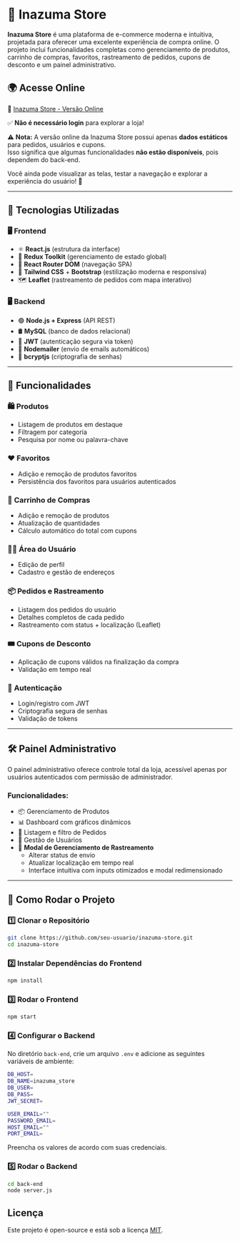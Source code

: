 # 🛒 Inazuma Store

**Inazuma Store** é uma plataforma de e-commerce moderna e intuitiva, projetada para oferecer uma excelente experiência de compra online. O projeto inclui funcionalidades completas como gerenciamento de produtos, carrinho de compras, favoritos, rastreamento de pedidos, cupons de desconto e um painel administrativo.

## 🌍 Acesse Online
🔗 [Inazuma Store - Versão Online](https://inazuma-store.netlify.app/)  

✅ **Não é necessário login** para explorar a loja!  

⚠️ **Nota:** A versão online da Inazuma Store possui apenas **dados estáticos** para pedidos, usuários e cupons.  
Isso significa que algumas funcionalidades **não estão disponíveis**, pois dependem do back-end.  

Você ainda pode visualizar as telas, testar a navegação e explorar a experiência do usuário! 🚀  

---

## 🚀 Tecnologias Utilizadas

### **🖥️ Frontend**
- ⚛️ **React.js** (estrutura da interface)
- 🔄 **Redux Toolkit** (gerenciamento de estado global)
- 🚏 **React Router DOM** (navegação SPA)
- 🎨 **Tailwind CSS** + **Bootstrap** (estilização moderna e responsiva)
- 🗺️ **Leaflet** (rastreamento de pedidos com mapa interativo)

### **🖥️ Backend**
- 🟢 **Node.js + Express** (API REST)
- 🛢️ **MySQL** (banco de dados relacional)
- 🔑 **JWT** (autenticação segura via token)
- 📧 **Nodemailer** (envio de emails automáticos)
- 🔐 **bcryptjs** (criptografia de senhas)

---

## 🎯 Funcionalidades

### 🛍️ **Produtos**
- Listagem de produtos em destaque
- Filtragem por categoria
- Pesquisa por nome ou palavra-chave

### ❤️ **Favoritos**
- Adição e remoção de produtos favoritos
- Persistência dos favoritos para usuários autenticados

### 🛒 **Carrinho de Compras**
- Adição e remoção de produtos
- Atualização de quantidades
- Cálculo automático do total com cupons

### 🧑‍💼 **Área do Usuário**
- Edição de perfil
- Cadastro e gestão de endereços

### 📦 **Pedidos e Rastreamento**
- Listagem dos pedidos do usuário
- Detalhes completos de cada pedido
- Rastreamento com status + localização (Leaflet)

### 🎟️ **Cupons de Desconto**
- Aplicação de cupons válidos na finalização da compra
- Validação em tempo real

### 🔐 **Autenticação**
- Login/registro com JWT
- Criptografia segura de senhas
- Validação de tokens

---

## 🛠️ Painel Administrativo

O painel administrativo oferece controle total da loja, acessível apenas por usuários autenticados com permissão de administrador.

### Funcionalidades:

- 📦 Gerenciamento de Produtos
- 📊 Dashboard com gráficos dinâmicos
- 📁 Listagem e filtro de Pedidos
- 🧑 Gestão de Usuários
- 🚚 **Modal de Gerenciamento de Rastreamento**  
  - Alterar status de envio  
  - Atualizar localização em tempo real  
  - Interface intuitiva com inputs otimizados e modal redimensionado

---

## 🚀 Como Rodar o Projeto

### **1️⃣ Clonar o Repositório**
```sh
git clone https://github.com/seu-usuario/inazuma-store.git
cd inazuma-store
```

### **2️⃣ Instalar Dependências do Frontend**
```sh
npm install
```

### **3️⃣ Rodar o Frontend**
```sh
npm start
```

### **4️⃣ Configurar o Backend**
No diretório `back-end`, crie um arquivo `.env` e adicione as seguintes variáveis de ambiente:

```sh
DB_HOST=
DB_NAME=inazuma_store
DB_USER=
DB_PASS=
JWT_SECRET=

USER_EMAIL=""
PASSWORD_EMAIL=
HOST_EMAIL=""
PORT_EMAIL=

```
Preencha os valores de acordo com suas credenciais.

### **5️⃣ Rodar o Backend**
```sh
cd back-end
node server.js
```

## Licença
Este projeto é open-source e está sob a licença [MIT](LICENSE).


